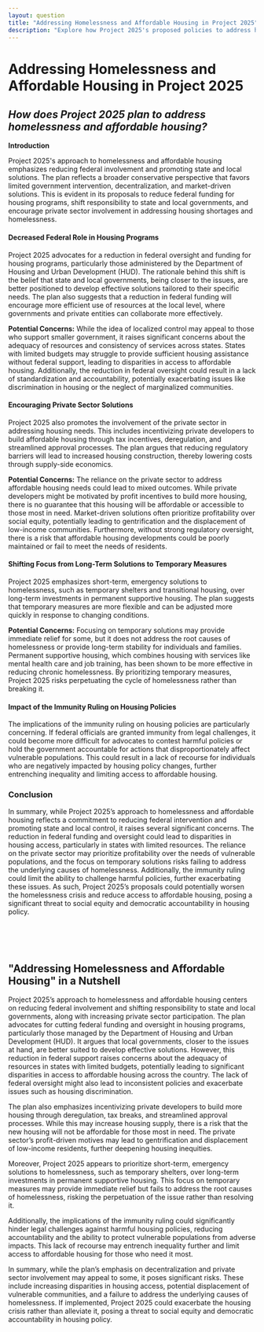 ```yaml
---
layout: question
title: "Addressing Homelessness and Affordable Housing in Project 2025"
description: "Explore how Project 2025's proposed policies to address homelessness and affordable housing, including reducing federal involvement and promoting local solutions, could impact housing availability."
---
```


# Addressing Homelessness and Affordable Housing in Project 2025

## *How does Project 2025 plan to address homelessness and affordable housing?*

**Introduction**

Project 2025's approach to homelessness and affordable housing emphasizes reducing federal involvement and promoting state and local solutions. The plan reflects a broader conservative perspective that favors limited government intervention, decentralization, and market-driven solutions. This is evident in its proposals to reduce federal funding for housing programs, shift responsibility to state and local governments, and encourage private sector involvement in addressing housing shortages and homelessness.


#### Decreased Federal Role in Housing Programs

Project 2025 advocates for a reduction in federal oversight and funding for housing programs, particularly those administered by the Department of Housing and Urban Development (HUD). The rationale behind this shift is the belief that state and local governments, being closer to the issues, are better positioned to develop effective solutions tailored to their specific needs. The plan also suggests that a reduction in federal funding will encourage more efficient use of resources at the local level, where governments and private entities can collaborate more effectively.

**Potential Concerns:**
While the idea of localized control may appeal to those who support smaller government, it raises significant concerns about the adequacy of resources and consistency of services across states. States with limited budgets may struggle to provide sufficient housing assistance without federal support, leading to disparities in access to affordable housing. Additionally, the reduction in federal oversight could result in a lack of standardization and accountability, potentially exacerbating issues like discrimination in housing or the neglect of marginalized communities.

#### Encouraging Private Sector Solutions

Project 2025 also promotes the involvement of the private sector in addressing housing needs. This includes incentivizing private developers to build affordable housing through tax incentives, deregulation, and streamlined approval processes. The plan argues that reducing regulatory barriers will lead to increased housing construction, thereby lowering costs through supply-side economics.

**Potential Concerns:**
The reliance on the private sector to address affordable housing needs could lead to mixed outcomes. While private developers might be motivated by profit incentives to build more housing, there is no guarantee that this housing will be affordable or accessible to those most in need. Market-driven solutions often prioritize profitability over social equity, potentially leading to gentrification and the displacement of low-income communities. Furthermore, without strong regulatory oversight, there is a risk that affordable housing developments could be poorly maintained or fail to meet the needs of residents.

#### Shifting Focus from Long-Term Solutions to Temporary Measures

Project 2025 emphasizes short-term, emergency solutions to homelessness, such as temporary shelters and transitional housing, over long-term investments in permanent supportive housing. The plan suggests that temporary measures are more flexible and can be adjusted more quickly in response to changing conditions.

**Potential Concerns:**
Focusing on temporary solutions may provide immediate relief for some, but it does not address the root causes of homelessness or provide long-term stability for individuals and families. Permanent supportive housing, which combines housing with services like mental health care and job training, has been shown to be more effective in reducing chronic homelessness. By prioritizing temporary measures, Project 2025 risks perpetuating the cycle of homelessness rather than breaking it.

#### Impact of the Immunity Ruling on Housing Policies

The implications of the immunity ruling on housing policies are particularly concerning. If federal officials are granted immunity from legal challenges, it could become more difficult for advocates to contest harmful policies or hold the government accountable for actions that disproportionately affect vulnerable populations. This could result in a lack of recourse for individuals who are negatively impacted by housing policy changes, further entrenching inequality and limiting access to affordable housing.

### Conclusion

In summary, while Project 2025’s approach to homelessness and affordable housing reflects a commitment to reducing federal intervention and promoting state and local control, it raises several significant concerns. The reduction in federal funding and oversight could lead to disparities in housing access, particularly in states with limited resources. The reliance on the private sector may prioritize profitability over the needs of vulnerable populations, and the focus on temporary solutions risks failing to address the underlying causes of homelessness. Additionally, the immunity ruling could limit the ability to challenge harmful policies, further exacerbating these issues. As such, Project 2025’s proposals could potentially worsen the homelessness crisis and reduce access to affordable housing, posing a significant threat to social equity and democratic accountability in housing policy.

<br><br><br>

## <span id="nutshell">"Addressing Homelessness and Affordable Housing" in a Nutshell</span>

Project 2025’s approach to homelessness and affordable housing centers on reducing federal involvement and shifting responsibility to state and local governments, along with increasing private sector participation. The plan advocates for cutting federal funding and oversight in housing programs, particularly those managed by the Department of Housing and Urban Development (HUD). It argues that local governments, closer to the issues at hand, are better suited to develop effective solutions. However, this reduction in federal support raises concerns about the adequacy of resources in states with limited budgets, potentially leading to significant disparities in access to affordable housing across the country. The lack of federal oversight might also lead to inconsistent policies and exacerbate issues such as housing discrimination.

The plan also emphasizes incentivizing private developers to build more housing through deregulation, tax breaks, and streamlined approval processes. While this may increase housing supply, there is a risk that the new housing will not be affordable for those most in need. The private sector’s profit-driven motives may lead to gentrification and displacement of low-income residents, further deepening housing inequities.

Moreover, Project 2025 appears to prioritize short-term, emergency solutions to homelessness, such as temporary shelters, over long-term investments in permanent supportive housing. This focus on temporary measures may provide immediate relief but fails to address the root causes of homelessness, risking the perpetuation of the issue rather than resolving it.

Additionally, the implications of the immunity ruling could significantly hinder legal challenges against harmful housing policies, reducing accountability and the ability to protect vulnerable populations from adverse impacts. This lack of recourse may entrench inequality further and limit access to affordable housing for those who need it most.

In summary, while the plan’s emphasis on decentralization and private sector involvement may appeal to some, it poses significant risks. These include increasing disparities in housing access, potential displacement of vulnerable communities, and a failure to address the underlying causes of homelessness. If implemented, Project 2025 could exacerbate the housing crisis rather than alleviate it, posing a threat to social equity and democratic accountability in housing policy.
